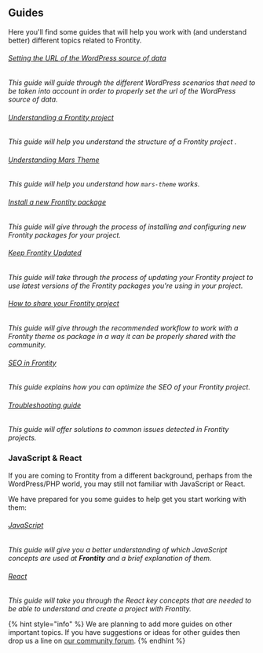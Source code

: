## Guides

Here you'll find some guides that will help you work with (and understand better) different topics related to Frontity. 

###### [Setting the URL of the WordPress source of data](setting-url-wordpress-source-data..md)
*This guide will guide through the different WordPress scenarios that need to be taken into account in order to properly set the url of the WordPress source of data.*

###### [Understanding a Frontity project](understanding-mars-theme.md)
*This guide will help you understand the structure of a Frontity project .*

###### [Understanding Mars Theme](understanding-mars-theme-1.md)
*This guide will help you understand how `mars-theme` works.*

###### [Install a new Frontity package](install-a-new-package.md)
*This guide will give through the process of installing and configuring new Frontity packages for your project.*

###### [Keep Frontity Updated](keep-frontity-updated.md)
*This guide will take through the process of updating your Frontity project to use latest versions of the Frontity packages you're using in your project.*

###### [How to share your Frontity project](how-to-share-a-frontity-project.md)
*This guide will give through the recommended workflow to work with a Frontity theme os package in a way it can be properly shared with the community.*

###### [SEO in Frontity](seo.md)
*This guide explains how you can optimize the SEO of your Frontity project.*


###### [Troubleshooting guide](troubleshooting.md)
*This guide will offer solutions to common issues detected in Frontity projects.*


### JavaScript & React

If you are coming to Frontity from a different background, perhaps from the WordPress/PHP world, you may still not familiar with JavaScript or React.

We have prepared for you some guides to help get you start working with them:

###### [JavaScript](javascript-basics.md)
*This guide will give you a better understanding of which JavaScript concepts are used at **Frontity** and a brief explanation of them.*

###### [React](react-basic.md)
*This guide will take you through the React key concepts that are needed to be able to understand and create a project with Frontity.*


{% hint style="info" %}
We are planning to add more guides on other important topics. If you have suggestions or ideas for other guides then drop us a line on [our community forum](https://community.frontity.org/c/docs-and-tutorials).
{% endhint %}
